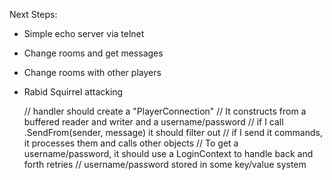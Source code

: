Next Steps:
 - Simple echo server via telnet
 - Change rooms and get messages
 - Change rooms with other players
 - Rabid Squirrel attacking

	// handler should create a "PlayerConnection"
	// It constructs from a buffered reader and writer and a username/password
	// if I call .SendFrom(sender, message) it should filter out
	// if I send it commands, it processes them and calls other objects
	// To get a username/password, it should use a LoginContext to handle back and forth retries
	// username/password stored in some key/value system
